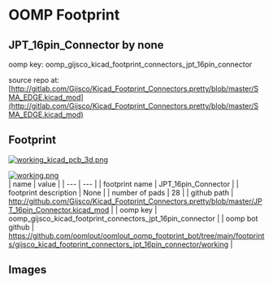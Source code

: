 # OOMP Footprint  
## JPT_16pin_Connector  by none  
  
oomp key: oomp_gijsco_kicad_footprint_connectors_jpt_16pin_connector  
  
source repo at: [http://gitlab.com/Gijsco/Kicad_Footprint_Connectors.pretty/blob/master/SMA_EDGE.kicad_mod](http://gitlab.com/Gijsco/Kicad_Footprint_Connectors.pretty/blob/master/SMA_EDGE.kicad_mod)  
## Footprint  
  
[![working_kicad_pcb_3d.png](working_kicad_pcb_3d_600.png)](working_kicad_pcb_3d.png)  
  
[![working.png](working_600.png)](working.png)  
| name | value | 
| --- | --- | 
| footprint name | JPT_16pin_Connector | 
| footprint description | None | 
| number of pads | 28 | 
| github path | http://github.com/Gijsco/Kicad_Footprint_Connectors.pretty/blob/master/JPT_16pin_Connector.kicad_mod | 
| oomp key | oomp_gijsco_kicad_footprint_connectors_jpt_16pin_connector | 
| oomp bot github | https://github.com/oomlout/oomlout_oomp_footprint_bot/tree/main/footprints/gijsco_kicad_footprint_connectors_jpt_16pin_connector/working | 
## Images  
